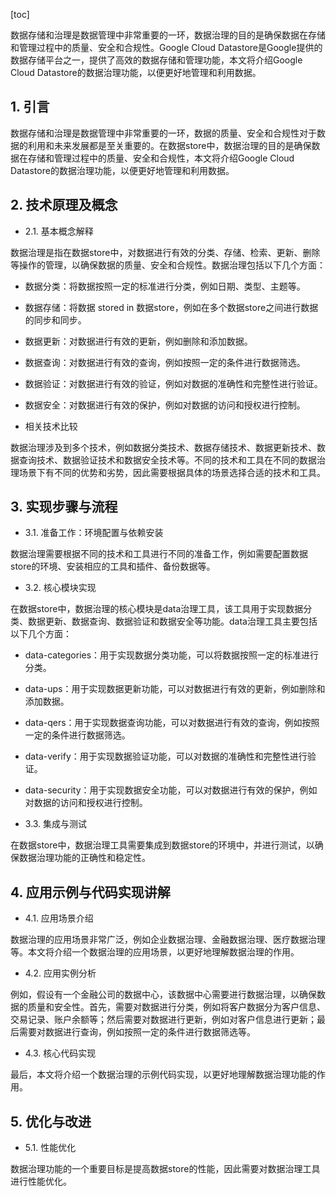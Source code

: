 
[toc]                    
                
                
数据存储和治理是数据管理中非常重要的一环，数据治理的目的是确保数据在存储和管理过程中的质量、安全和合规性。Google Cloud Datastore是Google提供的数据存储平台之一，提供了高效的数据存储和管理功能，本文将介绍Google Cloud Datastore的数据治理功能，以便更好地管理和利用数据。

## 1. 引言

数据存储和治理是数据管理中非常重要的一环，数据的质量、安全和合规性对于数据的利用和未来发展都是至关重要的。在数据store中，数据治理的目的是确保数据在存储和管理过程中的质量、安全和合规性，本文将介绍Google Cloud Datastore的数据治理功能，以便更好地管理和利用数据。

## 2. 技术原理及概念

- 2.1. 基本概念解释

数据治理是指在数据store中，对数据进行有效的分类、存储、检索、更新、删除等操作的管理，以确保数据的质量、安全和合规性。数据治理包括以下几个方面：

- 数据分类：将数据按照一定的标准进行分类，例如日期、类型、主题等。
- 数据存储：将数据 stored in 数据store，例如在多个数据store之间进行数据的同步和同步。
- 数据更新：对数据进行有效的更新，例如删除和添加数据。
- 数据查询：对数据进行有效的查询，例如按照一定的条件进行数据筛选。
- 数据验证：对数据进行有效的验证，例如对数据的准确性和完整性进行验证。
- 数据安全：对数据进行有效的保护，例如对数据的访问和授权进行控制。

- 相关技术比较

数据治理涉及到多个技术，例如数据分类技术、数据存储技术、数据更新技术、数据查询技术、数据验证技术和数据安全技术等。不同的技术和工具在不同的数据治理场景下有不同的优势和劣势，因此需要根据具体的场景选择合适的技术和工具。

## 3. 实现步骤与流程

- 3.1. 准备工作：环境配置与依赖安装

数据治理需要根据不同的技术和工具进行不同的准备工作，例如需要配置数据store的环境、安装相应的工具和插件、备份数据等。

- 3.2. 核心模块实现

在数据store中，数据治理的核心模块是data治理工具，该工具用于实现数据分类、数据更新、数据查询、数据验证和数据安全等功能。data治理工具主要包括以下几个方面：

- data-categories：用于实现数据分类功能，可以将数据按照一定的标准进行分类。
- data-ups：用于实现数据更新功能，可以对数据进行有效的更新，例如删除和添加数据。
- data-qers：用于实现数据查询功能，可以对数据进行有效的查询，例如按照一定的条件进行数据筛选。
- data-verify：用于实现数据验证功能，可以对数据的准确性和完整性进行验证。
- data-security：用于实现数据安全功能，可以对数据进行有效的保护，例如对数据的访问和授权进行控制。

- 3.3. 集成与测试

在数据store中，数据治理工具需要集成到数据store的环境中，并进行测试，以确保数据治理功能的正确性和稳定性。

## 4. 应用示例与代码实现讲解

- 4.1. 应用场景介绍

数据治理的应用场景非常广泛，例如企业数据治理、金融数据治理、医疗数据治理等。本文将介绍一个数据治理的应用场景，以更好地理解数据治理的作用。

- 4.2. 应用实例分析

例如，假设有一个金融公司的数据中心，该数据中心需要进行数据治理，以确保数据的质量和安全性。首先，需要对数据进行分类，例如将客户数据分为客户信息、交易记录、账户余额等；然后需要对数据进行更新，例如对客户信息进行更新；最后需要对数据进行查询，例如按照一定的条件进行数据筛选等。

- 4.3. 核心代码实现

最后，本文将介绍一个数据治理的示例代码实现，以更好地理解数据治理功能的作用。

## 5. 优化与改进

- 5.1. 性能优化

数据治理功能的一个重要目标是提高数据store的性能，因此需要对数据治理工具进行性能优化。


